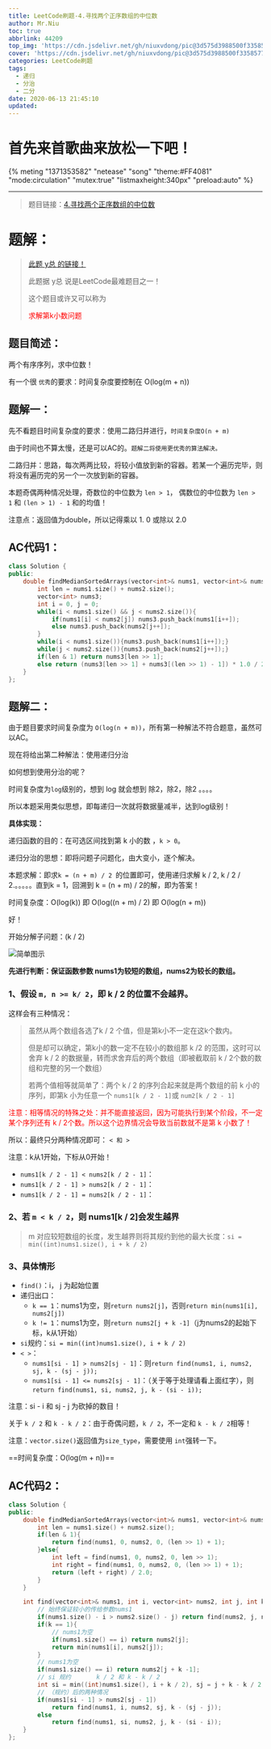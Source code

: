 ```yaml
---
title: LeetCode刷题-4.寻找两个正序数组的中位数
author: Mr.Niu
toc: true
abbrlink: 44209
top_img: 'https://cdn.jsdelivr.net/gh/niuxvdong/pic@3d575d3988500f3358577ab8a2828cec65c21afc/2021/02/06/f45b0094f57dd09e8807ead0f6b2ee9d.png'
cover: 'https://cdn.jsdelivr.net/gh/niuxvdong/pic@3d575d3988500f3358577ab8a2828cec65c21afc/2021/02/06/f45b0094f57dd09e8807ead0f6b2ee9d.png'
categories: LeetCode刷题
tags:
  - 递归
  - 分治
  - 二分
date: 2020-06-13 21:45:10
updated:
---
```






# 首先来首歌曲来放松一下吧！

{% meting "1371353582" "netease" "song" "theme:#FF4081" "mode:circulation" "mutex:true" "listmaxheight:340px" "preload:auto"  %}







----





> 题目链接：[4.寻找两个正序数组的中位数](https://leetcode-cn.com/problems/median-of-two-sorted-arrays/)



# 题解：



> [此题 y总 的链接！](https://www.acwing.com/solution/content/50/)
>
> 此题据 y总 说是LeetCode最难题目之一！
>
> 这个题目或许又可以称为 <p style="color: red;">求解第k小数问题</p> 



## 题目简述：



两个有序序列，求中位数！

有一个很 `优秀`的要求：时间复杂度要控制在 O(log(m + n))



## 题解一：

先不看题目时间复杂度的要求：使用二路归并进行，`时间复杂度O(n + m)`



由于时间也不算太慢，还是可以AC的。`题解二将使用更优秀的算法解决。`



二路归并：思路，每次两两比较，将较小值放到新的容器。若某一个遍历完毕，则将没有遍历完的另一个一次放到新的容器。



本题奇偶两种情况处理，奇数位的中位数为 `len > 1`， 偶数位的中位数为 `len > 1` 和 `(len > 1) - 1` 和的均值！ 

注意点：返回值为double，所以记得乘以 1. 0 或除以 2.0



## AC代码1：



```c++
class Solution {
public:
    double findMedianSortedArrays(vector<int>& nums1, vector<int>& nums2) {
        int len = nums1.size() + nums2.size();
        vector<int> nums3;
        int i = 0, j = 0;
        while(i < nums1.size() && j < nums2.size()){
            if(nums1[i] < nums2[j]) nums3.push_back(nums1[i++]);
            else nums3.push_back(nums2[j++]);
        }
        while(i < nums1.size()){nums3.push_back(nums1[i++]);}
        while(j < nums2.size()){nums3.push_back(nums2[j++]);}
        if(len & 1) return nums3[len >> 1];
        else return (nums3[len >> 1] + nums3[(len >> 1) - 1]) * 1.0 / 2;
    }
};
```



## 题解二：

由于题目要求时间复杂度为 `O(log(n + m))`，所有第一种解法不符合题意，虽然可以AC。



现在将给出第二种解法：使用递归分治

如何想到使用分治的呢？

时间复杂度为`log`级别的，想到 log 就会想到 除2，除2，除2 。。。。

所以本题采用类似思想，即每递归一次就将数据量减半，达到log级别！



**具体实现：**

递归函数的目的：在可选区间找到第 k 小的数 ，`k > 0`。

递归分治的思想：即将问题子问题化，由大变小，逐个解决。



本题求解：即求`k = (n + m) / 2 `的位置即可，使用递归求解 k / 2, k / 2 / 2.。。。。。直到k = 1，回溯到 k = (n + m) / 2的解，即为答案！

时间复杂度：O(log(k)) 即 O(log((n + m) /  2) 即 O(log(n + m))

好！

开始分解子问题：(k / 2)



![简单图示](https://cdn.jsdelivr.net/gh/niuxvdong/pic@latest/2020/06/13/b65882b67720b835f09698285c07a792.png)



**先进行判断：保证函数参数 nums1为较短的数组，nums2为较长的数组。**



### 1、假设 `m, n >= k/ 2`，即 k / 2 的位置不会越界。



这样会有三种情况：

> 虽然从两个数组各选了k / 2 个值，但是第k小不一定在这k个数内。
>
> 但是却可以确定，第k小的数一定不在较小的数组那 k /2 的范围，这时可以舍弃 k  / 2 的数据量，转而求舍弃后的两个数组（即被截取前 k / 2个数的数组和完整的另一个数组）
>
> 若两个值相等就简单了：两个 k / 2 的序列合起来就是两个数组的前 k 小的序列，即第k 小为任意一个 `nums1[k / 2 - 1]`或 `num2[k / 2 - 1]`

<p style="color: red">注意：相等情况的特殊之处：并不能直接返回，因为可能执行到某个阶段，不一定某个序列还有 k / 2个数。所以这个边界情况会导致当前数就不是第 k 小数了！</p>

所以：最终只分两种情况即可： `< 和 >`

注意：k从1开始，下标从0开始！



- `nums1[k / 2 - 1] < nums2[k / 2 - 1]`：
- `nums1[k / 2 - 1] > nums2[k / 2 - 1]`：
- `nums1[k / 2 - 1] = nums2[k / 2 - 1]`：





### 2、若 `m < k / 2`，则 nums1[k / 2]会发生越界



> m 对应较短数组的长度，发生越界则将其规约到他的最大长度：`si = min((int)nums1.size(), i + k / 2)`



### 3、具体情形



- `find()`：i， j 为起始位置
- 递归出口：
  - `k == 1`：nums1为空，则`return nums2[j]`，否则`return min(nums1[i], nums2[j]) `
  - `k != 1`：nums1为空，则`return nums2[j + k -1]`（j为nums2的起始下标，k从1开始）
- `si`规约：`si = min((int)nums1.size(), i + k / 2)`
- `< >`：
  - `nums1[si - 1] > nums2[sj - 1]`：则`return find(nums1, i, nums2, sj, k - (sj - j));   `
  - `nums1[si - 1] <= nums2[sj - 1]`：（关于等于处理请看上面红字），则`return find(nums1, si, nums2, j, k - (si - i));`

注意：si - i 和 sj - j 为砍掉的数目！



关于 `k / 2` 和 `k - k / 2`：由于奇偶问题，`k / 2`，不一定和 `k - k / 2`相等！



注意：`vector.size()`返回值为`size_type`，需要使用 `int`强转一下。



==时间复杂度：O(log(m + n))==

## AC代码2：



```c++
class Solution {
public:
    double findMedianSortedArrays(vector<int>& nums1, vector<int>& nums2) {
        int len = nums1.size() + nums2.size();
        if(len & 1){
            return find(nums1, 0, nums2, 0, (len >> 1) + 1);
        }else{
            int left = find(nums1, 0, nums2, 0, len >> 1);
            int right = find(nums1, 0, nums2, 0, (len >> 1) + 1);
            return (left + right) / 2.0;
        }
    }

    int find(vector<int>& nums1, int i, vector<int> nums2, int j, int k){
        // 始终保证较小的传给参数nums1
        if(nums1.size() - i > nums2.size() - j) return find(nums2, j, nums1, i, k);
        if(k == 1){
            // nums1为空
            if(nums1.size() == i) return nums2[j];
            return min(nums1[i], nums2[j]);
        }
        // nums1为空
        if(nums1.size() == i) return nums2[j + k -1];
        // si 规约       k / 2 和 k - k / 2
        int si = min((int)nums1.size(), i + k / 2), sj = j + k - k / 2;
        // （规约）后的两种情况
        if(nums1[si - 1] > nums2[sj - 1]) 
            return find(nums1, i, nums2, sj, k - (sj - j));   
        else
            return find(nums1, si, nums2, j, k - (si - i));
    }
};
```

